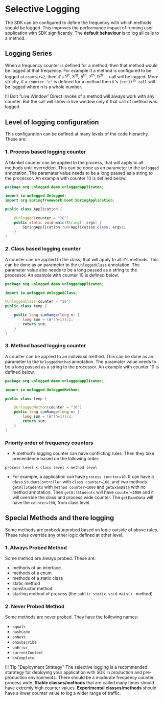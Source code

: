 # Selective Logging

The SDK can be configured to define the frequency with which methods should be logged. This improves the performance impact of running user application with SDK significantly. The **default behaviour** is to log all calls to a method.

## Logging Series
When a frequency counter is defined for a method, then that method would be logged at that frequency. For example if a method is configured to be logged at `counter=2`, then it's 1<sup>st</sup>, 3<sup>rd</sup>, 5<sup>th</sup>, 7<sup>th</sup>, 9<sup>th</sup> ... call will be logged. More strictly, if a `counter "c"` is defined for a method then it's <code>(nc+1)<sup>th</sup> call</code> will be logged where n is a whole number.

!!! Bolt "Live Window"
	Direct invoke of a method will always work with any counter. But the call will show in live window only if that call of method was logged.

## Level of logging configuration
This configuration can be defined at many levels of the code hierarchy. These are:

### 1. Process based logging counter
A blanket counter can be applied to the process, that will apply to all methods until overridden. This can be done as an parameter to the `Unlogged` annotation. The paramater value needs to be a long passed as a string to the processor. An example with counter 10 is defined below.

```java
package org.unlogged.demo.unloggedapplicaton;

import io.unlogged.Unlogged;
import org.springframework.boot.SpringApplication;

public class Application {

	@Unlogged(counter = "10")
	public static void main(String[] args) {
		SpringApplication.run(Application.class, args);
	}
}
```

### 2. Class based logging counter
A counter can be applied to the class, that will apply to all it's methods. This can be done as an parameter to the `UnloggedClass` annotation. The paramater value also needs to be a long passed as a string to the processor. An example with counter 10 is defined below.

```java
package org.unlogged.demo.unloggedapplicaton;

import io.unlogged.UnloggedClass;

@UnloggedClass(counter = "10")
public class temp {

    public long sumRange(long n) {
        long sum = (n*(n+1))/2;
        return sum;
    }
}
```

### 3. Method based logging counter
A counter can be applied to an indivisual method. This can be done as an parameter to the `UnloggedMethod` annotation. The paramater value needs to be a long passed as a string to the processor. An example with counter 10 is defined below.

```java
package org.unlogged.demo.unloggedapplicaton;

import io.unlogged.UnloggedMethod;

public class temp {

    @UnloggedMethod(counter = "10")
    public long sumRange(long n) {
        long sum = (n*(n+1))/2;
        return sum;
    }
}
```

### Priority order of frequency counters
- A method's logging counter can have conflicting rules. Then they take precendence based on the following order:
```
process level < class level < method level
```
- For example, a application can have `process counter=10`. It can have a class `StudentController` with `class counter=100`, and two methods `getAllStudents` with `method counter=1000` and `getExamData` with no method annotation.
Then `getAllStudents` will have `counter=1000` and it will override the class and process wide counter. The `getExamData` will have the `counter=100`, from class level.

## Special Methods and there logging
Some methods are probed/unprobed based on logic outside of above rules. These rules override any other logic defined at other level.

### 1. Always Probed Method
Some method are always probed. These are:

- methods of an interface
- methods of a enum
- methods of a static class
- static method
- constructor method
- starting method of process (the `public static void main() ` method)

### 2. Never Probed Method
Some methods are never probed. They have the following names:

- `equals`
- `hashCode`
- `onNext`
- `onSubscribe`
- `onError`
- `currentContext`
- `onComplete`.

!!! Tip "Deployment Strategy"
	The selective logging is a recommended starategy for deploying your application with SDK in production and pre-production environments. There should be a moderate frequency counter process wide. **Stable classes/methods** that are called many times should have extremly high counter values. **Experimental classes/methods** should have a lower counter value to log a wider range of traffic.
